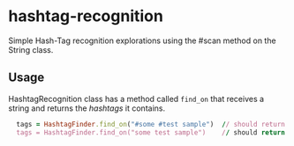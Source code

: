 # hashtag-recognition

Simple Hash-Tag recognition explorations using the #scan method on the String class.

## Usage

HashtagRecognition class has a method called `find_on` that receives a string and returns the *hashtags* it contains.

```ruby
  tags = HashtagFinder.find_on("#some #test sample")  // should return  ["#some", "#test"]
  tags = HashtagFinder.find_on("some test sample")    // should return  []
